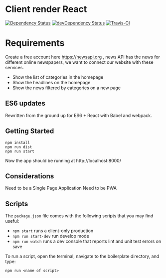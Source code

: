 # Client render React

[![Dependency Status](https://david-dm.org/cloverfield-tools/universal-react-boilerplate.svg)](https://david-dm.org/cloverfield-tools/universal-react-boilerplate)
[![devDependency Status](https://david-dm.org/cloverfield-tools/universal-react-boilerplate/dev-status.svg)](https://david-dm.org/cloverfield-tools/universal-react-boilerplate#info=devDependencies)
[![Travis-CI](https://travis-ci.org/cloverfield-tools/universal-react-boilerplate.svg?branch=master)](https://travis-ci.org/cloverfield-tools/universal-react-boilerplate)

# Requirements 

Create a free account here https://newsapi.org , news API has the news for different online newspapers, we want to connect our website with these services.

* Show the list of categories in the homepage
* Show the headlines on the homepage
* Show the news filtered by categories on a new page

## ES6 updates

Rewritten from the ground up for ES6 + React with Babel and webpack.

## Getting Started

```
npm install
npm run dist
npm run start
```

Now the app should be running at http://localhost:8000/

## Considerations
Need to be a Single Page Application
Need to be PWA


## Scripts

The `package.json` file comes with the following scripts that you may find useful:

* `npm start` runs a client-only production
* `npm run start-dev` run develop mode
* `npm run watch` runs a dev console that reports lint and unit test errors on save

To run a script, open the terminal, navigate to the boilerplate directory, and type:

```
npm run <name of script>
```